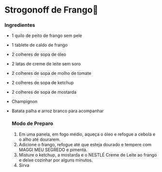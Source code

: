 # Strogonoff de Frango:chicken:

### Ingredientes

- 1 quilo de peito de frango sem pele

- 1 tablete de caldo de frango

- 2 colheres de sopa de óleo

- 2 latas de creme de leite sem soro

- 2 colheres de sopa de molho de tomate

- 2 colheres de sopa de ketchup

- 2 colheres de sopa de mostarda

- Champignon

- Batata palha e arroz branco para acompanhar

  ### Modo de Preparo

  1. Em uma panela, em fogo médio, aqueça o óleo e refogue a cebola e o alho até dourarem.
  2. Adicione o frango, refogue até que esteja dourado e tempere com MAGGI MEU SEGREDO e pimenta.
  3. Misture o ketchup, a mostarda e o NESTLÉ Creme de Leite ao frango e deixe cozinhar por alguns minutos.
  4. Sirva
